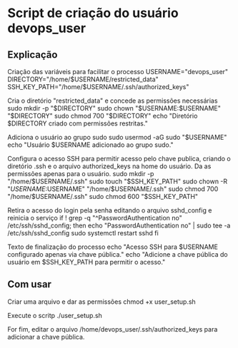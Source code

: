 # Script de criação do usuário devops_user

## Explicação

Criação das variáveis para facilitar o processo
USERNAME="devops_user"
DIRECTORY="/home/$USERNAME/restricted_data"
SSH_KEY_PATH="/home/$USERNAME/.ssh/authorized_keys"

Cria o diretório "restricted_data" e concede as permissões necessárias
sudo mkdir -p "$DIRECTORY"
sudo chown "$USERNAME:$USERNAME" "$DIRECTORY"
sudo chmod 700 "$DIRECTORY"
echo "Diretório $DIRECTORY criado com permissões restritas."

Adiciona o usuário ao grupo sudo
sudo usermod -aG sudo "$USERNAME"
echo "Usuário $USERNAME adicionado ao grupo sudo."

Configura o acesso SSH para permitir acesso pelo chave publica, criando o diretório .ssh e o arquivo authorized_keys na home do usuário. Da as permissões apenas para o usuário.
sudo mkdir -p "/home/$USERNAME/.ssh"
sudo touch "$SSH_KEY_PATH"
sudo chown -R "$USERNAME:$USERNAME" "/home/$USERNAME/.ssh"
sudo chmod 700 "/home/$USERNAME/.ssh"
sudo chmod 600 "$SSH_KEY_PATH"

Retira o acesso do login pela senha editando o arquivo sshd_config e reinicia o serviço
if ! grep -q "^PasswordAuthentication no" /etc/ssh/sshd_config; then
    echo "PasswordAuthentication no" | sudo tee -a /etc/ssh/sshd_config
    sudo systemctl restart sshd
fi

Texto de finalização do processo
echo "Acesso SSH para $USERNAME configurado apenas via chave pública."
echo "Adicione a chave pública do usuário em $SSH_KEY_PATH para permitir o acesso."

## Com usar

Criar uma arquivo e dar as permissões
chmod +x user_setup.sh

Execute o scritp
./user_setup.sh

For fim, editar o arquivo /home/devops_user/.ssh/authorized_keys para adicionar a chave pública.